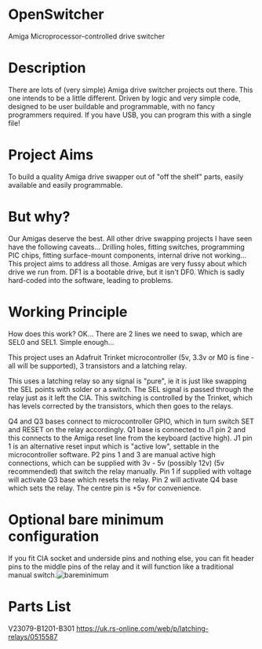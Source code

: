 # OpenSwitcher
Amiga Microprocessor-controlled drive switcher

# Description

There are lots of (very simple) Amiga drive switcher projects out there. This one intends to be a little different. Driven by logic and very simple code, designed to be user buildable and programmable, with no fancy programmers required. If you have USB, you can program this with a single file!

# Project Aims

To build a quality Amiga drive swapper out of "off the shelf" parts, easily available and easily programmable.

# But why?
Our Amigas deserve the best. All other drive swapping projects I have seen have the following caveats... Drilling holes, fitting switches, programming PIC chips, fitting surface-mount components, internal drive not working... This project aims to address all those.
Amigas are very fussy about which drive we run from. DF1 is a bootable drive, but it isn't DF0. Which is sadly hard-coded into the software, leading to problems.

# Working Principle
How does this work?
OK... There are 2 lines we need to swap, which are SEL0 and SEL1. Simple enough...

This project uses an Adafruit Trinket microcontroller (5v, 3.3v or M0 is fine - all will be supported), 3 transistors and a latching relay.

This uses a latching relay so any signal is "pure", ie it is just like swapping the SEL points with solder or a switch. The SEL signal is passed through the relay just as it left the CIA.
This switching is controlled by the Trinket, which has levels corrected by the transistors, which then goes to the relays.

Q4 and Q3 bases connect to microcontroller GPIO, which in turn switch SET and RESET on the relay accordingly.
Q1 base is connected to J1 pin 2 and this connects to the Amiga reset line from the keyboard (active high).
J1 pin 1 is an alternative reset input which is "active low", settable in the microcontroller software.
P2 pins 1 and 3 are manual active high connections, which can be supplied with 3v - 5v (possibly 12v) (5v recommended) that switch the relay manually. Pin 1 if supplied with voltage will activate Q3 base which resets the relay. Pin 2 will activate Q4 base which sets the relay. The centre pin is +5v for convenience.

# Optional bare minimum configuration
If you fit CIA socket and underside pins and nothing else, you can fit header pins to the middle pins of the relay and it will function like a traditional manual switch.![bareminimum](https://user-images.githubusercontent.com/89555920/130951893-b6ab5bde-1879-4004-94aa-9b5d316510d3.jpg)

# Parts List
V23079-B1201-B301 https://uk.rs-online.com/web/p/latching-relays/0515587





